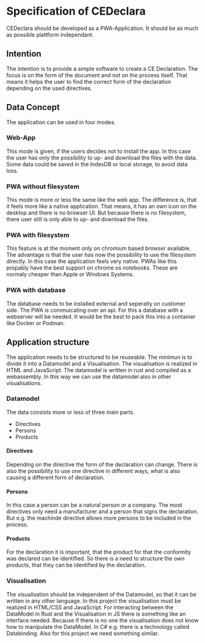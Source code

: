 # Specification of CEDeclara

CEDeclara should be developed as a PWA-Application.
It should be as much as possible plattform independant.  

## Intention

The intention is to provide a simple software to create a CE Declaration.
The focus is on the form of the document and not on the process itself.
That means it helps the user to find the correct form of the declaration depending on the used directives.

## Data Concept

The application can be used in four modes.

### Web-App

This mode is given, if the users decides not to install the app.
In this case the user has only the possibility to up- and download the files with the data.
Some data could be saved in the IndexDB or local storage, to avoid data loss.

### PWA without filesystem

This mode is more or less the same like the web app.
The difference is, that it feels more like a native application.
That means, it has an own icon on the desktop and there is no browser UI.
But because there is no filesystem, there user still is only able to up- and download the files.

### PWA with filesystem

This feature is at the moment only on chromium based browser available.
The advantage is that the user has now the possibility to use the filesystem directly.
In this case the application feels very native.
PWAs like this propably have the best support on chrome os notebooks.
These are normaly cheaper than Apple or Windows Systems.

### PWA with database

The database needs to be installed external and seperatly on customer side.
The PWA is commuicating over an api.
For this a database with a webserver will be needed.
It would be the best to pack this into a container like Docker or Podman.

## Application structure

The application needs to be structured to be reuseable.
The minimun is to divide it into a Datamodel and a Visualisation.
The visualisation is realized in HTML and JavaScript.
The datamodel is written in rust and compiled as a webassembly.
In this way we can use the datamodel also in other visualisations.

### Datamodel

The data consists more or less of three main parts.

- Directives
- Persons
- Products

#### Directives

Depending on the directive the form of the declaration can change.
There is also the possibility to use one directive in different ways, what is also causing a different form of declaration.

#### Persons

In this case a person can be a natural person or a company.
The most directives only need a manufacturer and a person that signs the declaration.
But e.g. the machinde directive allows more persons to be included in the process.

#### Products

For the declaration it is important, that the product for that the conformity was declared can be identified.
So there is a need to structure the own products, that they can be identified by the declaration.

### Visualisation

The visualisation should be independent of the Datamodel, so that it can be written in any other language.
In this project the visualisation must be realized in HTML/CSS and JavaScript.
For interacting between the DataModel in Rust and the Visualisation in JS there is something like an interface needed.
Because if there is no one the visualisation does not know how to manipulate the DataModel.
In C# e.g. there is a technology called Databinding.
Also for this project we need something similar.  
